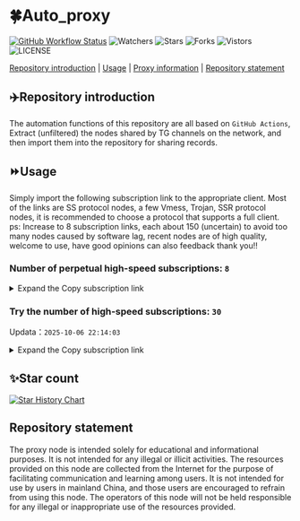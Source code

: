 # 🍀Auto_proxy
[![GitHub Workflow Status](https://img.shields.io/github/actions/workflow/status/PangTouY00/Auto_proxy/main.yml?branch=main)](https://github.com/PangTouY00/Auto_proxy/actions/workflows/main.yml?branch=main) 
![Watchers](https://img.shields.io/github/watchers/w1770946466/Auto_proxy) ![Stars](https://img.shields.io/github/stars/PangTouY00/Auto_proxy) ![Forks](https://img.shields.io/github/forks/w1770946466/Auto_proxy) ![Vistors](https://visitor-badge.laobi.icu/badge?page_id=PangTouY00.Auto_proxy) ![LICENSE](https://img.shields.io/badge/license-CC%20BY--SA%204.0-green.svg)

[Repository introduction](https://github.com/PangTouY00/Auto_proxy#Repositoryintroduction) | [Usage](https://github.com/PangTouY00/Auto_proxy#Usage) | [Proxy information](https://github.com/PangTouY00/Auto_proxy#Proxyinformation) | [Repository statement](https://github.com/PangTouY00/Auto_proxy#Repositorystatement)

## ✈️Repository introduction
The automation functions of this repository are all based on `GitHub Actions`,
Extract (unfiltered) the nodes shared by TG channels on the network, and then import them into the repository for sharing records.

## ⏩Usage
Simply import the following subscription link to the appropriate client. Most of the links are SS protocol nodes, a few Vmess, Trojan, SSR protocol nodes, it is recommended to choose a protocol that supports a full client.
ps: Increase to 8 subscription links, each about 150 (uncertain) to avoid too many nodes caused by software lag, recent nodes are of high quality, welcome to use, have good opinions can also feedback thank you!!

### Number of perpetual high-speed subscriptions: `8`

<details>
  <summary>Expand the Copy subscription link</summary>

  
- [Multiprotocol Base64 encoding](https://raw.githubusercontent.com/PangTouY00/Auto_proxy/main/Long_term_subscription1)
`https://raw.githubusercontent.com/PangTouY00/Auto_proxy/main/Long_term_subscription_num`
`Total number of merge nodes: 263`

- [Multiprotocol Base64 encoding](https://raw.githubusercontent.com/PangTouY00/Auto_proxy/main/Long_term_subscription1)
`https://raw.githubusercontent.com/PangTouY00/Auto_proxy/main/Long_term_subscription1`
`Total number of merge nodes: 33`

- [Multiprotocol Base64 encoding](https://raw.githubusercontent.com/PangTouY00/Auto_proxy/main/Long_term_subscription2)
`https://raw.githubusercontent.com/PangTouY00/Auto_proxy/main/Long_term_subscription2`
`Total number of merge nodes: 33`

- [Multiprotocol Base64 encoding](https://raw.githubusercontent.com/PangTouY00/Auto_proxy/main/Long_term_subscription3)
`https://raw.githubusercontent.com/PangTouY00/Auto_proxy/main/Long_term_subscription3`
`Total number of merge nodes: 33`

- [Multiprotocol Base64 encoding](https://raw.githubusercontent.com/PangTouY00/Auto_proxy/main/Long_term_subscription4)
`https://raw.githubusercontent.com/PangTouY00/Auto_proxy/main/Long_term_subscription4`
`Total number of merge nodes: 33`

- [Multiprotocol Base64 encoding](https://raw.githubusercontent.comPangTouY00/Auto_proxy/main/Long_term_subscription5)
`https://raw.githubusercontent.com/PangTouY00/Auto_proxy/main/Long_term_subscription5`
`Total number of merge nodes: 33`

- [Multiprotocol Base64 encoding](https://raw.githubusercontent.com/PangTouY00/Auto_proxy/main/Long_term_subscription6)
`https://raw.githubusercontent.com/PangTouY00/Auto_proxy/main/Long_term_subscription6`
`Total number of merge nodes: 33`

- [Multiprotocol Base64 encoding](https://raw.githubusercontent.com/PangTouY00/Auto_proxy/main/Long_term_subscription7)
`https://raw.githubusercontent.com/PangTouY00/Auto_proxy/main/Long_term_subscription7`
`Total number of merge nodes: 33`

- [Multiprotocol Base64 encoding](https://raw.githubusercontent.com/PangTouY00/Auto_proxy/main/Long_term_subscription8)
`https://raw.githubusercontent.com/PangTouY00/Auto_proxy/main/Long_term_subscription8`
`Total number of merge nodes: 32`

- [Clash subscription](https://raw.githubusercontent.com/PangTouY00/Auto_proxy/main/Long_term_subscription2.yaml)
`https://raw.githubusercontent.com/PangTouY00/Auto_proxy/main/Long_term_subscription1.yaml`


- [Clash subscription](https://raw.githubusercontent.com/PangTouY00/Auto_proxy/main/Long_term_subscription2.yaml)
`https://raw.githubusercontent.com/PangTouY00/Auto_proxy/main/Long_term_subscription2.yaml`


- [Clash subscription](https://raw.githubusercontent.com/PangTouY00/Auto_proxy/main/Long_term_subscription3.yaml)
`https://raw.githubusercontent.com/PangTouY00/Auto_proxy/main/Long_term_subscription3.yaml`
  
</details>

### Try the number of high-speed subscriptions: `30`
Updata：`2025-10-06 22:14:03`


<details>
  <summary>Expand the Copy subscription link</summary>  



































































































































































































































































































































































































































































































































































































































































































































































































































































































































































































































































































































































































































































































































































































































































































































































































































































































































































































































































































































































































































































































































































































































































































































































































































































































































































































































































































































































































































































































































































































































































































































































































































































































































































































































































































































































































































































































































































































































































































































































































































































































































































































































































































































































































































































































































































































































































































































































































































































































































































































































































































































































































































































































































































































































































































































































































































































































































































































































































































































































































































































































































































































































































































































































































































































































































































































































































































































































































































































































































































































































































































































































































































































































































































































































































































































































































































































































































































































































































































































































































































































































































































































































































































































































































































































































































































































































































































































































































































































































































































































































































































































































































































































































































































































































































































































































































































































































































































































































































































































































































































































































































































































































































































































































































































































































































































































































































































































































































































































































































































































































































































































































































































































































































































































































































































































































































































































































































































































































































































































































































































































































































































































































































































































































































































































































































































































































































































































































































































































































































































































































































































































































































































































































































































































































































































































































































































































































































































































































































































































































































































































































































































































































































































































































































































































































































































































































































































































































































































































































































































































































































































































































































































































































































































































































































































































































































































































































































































































































































































































































































































































































































































































































































































































































































































































































































































































































































































































































































































































































































































































































































































































































































































































































































































































































































































































































































































































































































































































































































































































































































































































































































































































































































































































































































































































































































































































































































































































































































































































































































































































































































































































































































































































































































































































































































































































































































































































































































































































































































































































































































































































































































































































































































































































































































































































































































































































































































































































































































































































































































































































































































































































































































































































































































































































































































































































































































































































































































































































































































































































































































































































































































































































































































































































































































































































































































































































































































































































































































































































































































































































































































































































































































































































































































































































































































































































































































































































































































































































































































































































































































































































































































































































































































































































































































































































































































































































































































































































































































































































































































































































































































































































































































































































































>Trial subscription：
`https://www.louwangzhiyu.org/api/v1/client/subscribe?token=d2807fe709b69e5ec11c235a7e5d5fd0`




>Trial subscription：
`https://multiserver.multiserveradelshoop.com/api/v1/client/subscribe?token=bf7769b324bd2e55ae6f55470d1df847`




>Trial subscription：
`https://slianvpn.com/api/v1/client/subscribe?token=3458211b9eaf095ea90f4e39e4b2dded`




>Trial subscription：
`https://cfvpn.com/api/v1/client/subscribe?token=1a2e6d773b0c2140308567fbc6f44e3d`




>Trial subscription：
`https://dashuai.us/api/v1/client/subscribe?token=1daacab65c411519f5e86eb8682396bb`




>Trial subscription：
`http://tinnyrick8888.com/api/v1/client/subscribe?token=de4d434e8d5021ff8d89bd82610e8b1e`




>Trial subscription：
`https://gods3.dashicn.buzz/api/v1/client/subscribe?token=36655350cd3de04801cb5d96399c2be1`




>Trial subscription：
`https://v2s.ip-ddns.com/api/v1/client/subscribe?token=de70c766d5cb0510b1c149df09a3e744`




>Trial subscription：
`https://proxy.txsb.fun/api/v1/client/subscribe?token=85638f6014bd97709892de1c25031e20`




>Trial subscription：
`https://user.ivnz.ir/api/v1/client/subscribe?token=e5639fd3ab8abb5ef136ac7de448952a`




>Trial subscription：
`https://newbee.cyou/api/v1/client/subscribe?token=7f2bf161e3067b13de30ab1e46c0cd6b`




>Trial subscription：
`https://uaplink.com/api/v1/client/subscribe?token=01f3ee95d8fd2aefd612d402e812a05c`




>Trial subscription：
`https://ylccloud.top/api/v1/client/subscribe?token=b127f53d97581368aba2e14a42433672`




>Trial subscription：
`https://go.yueyun.de/api/v1/client/subscribe?token=b6f9b8a8c0be39a707845f2da00c67cb`




>Trial subscription：
`https://old-v2b.linkedton.com/api/v1/client/subscribe?token=6760e40a9b7261452aa76e263e94c53f`




>Trial subscription：
`https://slianvpn.top/api/v1/client/subscribe?token=4ef1d8c9d812826c7b63b659e32042c4`




>Trial subscription：
`https://yywhale.com/api/v1/client/subscribe?token=c87f755acf9f071ce331037f6c3c445b`




>Trial subscription：
`https://www.eeevpn.com/api/v1/client/subscribe?token=6f042750adc73ea66a1c74498c1ce608`




>Trial subscription：
`https://www.camael.top/api/v1/client/subscribe?token=f1b712a0da765d79e9feba9f84735a16`




>Trial subscription：
`https://gods1.dashicn.buzz/api/v1/client/subscribe?token=912a6ffb378df5858174772215226456`




>Trial subscription：
`https://cn.newbee.cyou/api/v1/client/subscribe?token=f23f1dc13ed27db33e7830869d67a288`




>Trial subscription：
`https://kingfisher.top/api/v1/client/subscribe?token=6e2bbbba8b0188c724264a8ee309de9c`




>Trial subscription：
`https://xiaoby.com/api/v1/client/subscribe?token=2e6bd13ba99d1d81499912c89631cc6b`




>Trial subscription：
`https://fs.v2rayse.com/share/20251006/gojorl3zqp.txt`




>Trial subscription：
`http://107.173.31.17/api/v1/client/subscribe?token=f2ae48e13cf55eb0a5c81b1172defd78`




>Trial subscription：
`https://dl.vfkum.website/api/v1/client/subscribe?token=e31f6c4e5dc864a4d3215727f28608b2`




>Trial subscription：
`https://qingyun.zybs.eu.org/api/v1/client/subscribe?token=7b7e10c74158a23a07d65fbb21e0ece4`




>Trial subscription：
`https://tizi8.top/api/v1/client/subscribe?token=cd30cfe05ad43cfc056589584cdf080f`




>Trial subscription：
`https://gods2.dashicn.buzz/api/v1/client/subscribe?token=ff23b704e62b0b5c899695153351d681`




>Trial subscription：
`https://sufujia.top/api/v1/client/subscribe?token=fb785f8e85f6c02f78128a788864d9bb`



</details>

## ✨Star count
[![Star History Chart](https://api.star-history.com/svg?repos=PangTouY00/Auto_proxy&type=Date)](https://star-history.com/#w1770946466/Auto_proxy&Date)



## Repository statement
The proxy node is intended solely for educational and informational purposes. It is not intended for any illegal or illicit activities. The resources provided on this node are collected from the Internet for the purpose of facilitating communication and learning among users. It is not intended for use by users in mainland China, and those users are encouraged to refrain from using this node. The operators of this node will not be held responsible for any illegal or inappropriate use of the resources provided.
